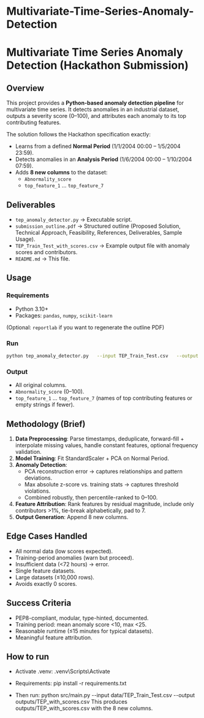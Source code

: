 
# Multivariate-Time-Series-Anomaly-Detection


# Multivariate Time Series Anomaly Detection (Hackathon Submission)

## Overview
This project provides a **Python-based anomaly detection pipeline** for multivariate time series.
It detects anomalies in an industrial dataset, outputs a severity score (0–100), and attributes each anomaly to its top contributing features.

The solution follows the Hackathon specification exactly:
- Learns from a defined **Normal Period** (1/1/2004 00:00 – 1/5/2004 23:59).
- Detects anomalies in an **Analysis Period** (1/6/2004 00:00 – 1/10/2004 07:59).
- Adds **8 new columns** to the dataset:
  - `Abnormality_score`
  - `top_feature_1` … `top_feature_7`

## Deliverables
- `tep_anomaly_detector.py` → Executable script.
- `submission_outline.pdf` → Structured outline (Proposed Solution, Technical Approach, Feasibility, References, Deliverables, Sample Usage).
- `TEP_Train_Test_with_scores.csv` → Example output file with anomaly scores and contributors.
- `README.md` → This file.

## Usage

### Requirements
- Python 3.10+
- Packages: `pandas`, `numpy`, `scikit-learn`

(Optional: `reportlab` if you want to regenerate the outline PDF)

### Run
```bash
python tep_anomaly_detector.py   --input TEP_Train_Test.csv   --output TEP_Train_Test_with_scores.csv   --timestamp-col Time   --train-start "2004-01-01 00:00"   --train-end   "2004-01-05 23:59"   --analysis-start "2004-01-06 00:00"   --analysis-end   "2004-01-10 07:59"   --expected-freq T
```

### Output
- All original columns.
- `Abnormality_score` (0–100).
- `top_feature_1` … `top_feature_7` (names of top contributing features or empty strings if fewer).

## Methodology (Brief)
1. **Data Preprocessing**: Parse timestamps, deduplicate, forward-fill + interpolate missing values, handle constant features, optional frequency validation.
2. **Model Training**: Fit StandardScaler + PCA on Normal Period.
3. **Anomaly Detection**:
   - PCA reconstruction error → captures relationships and pattern deviations.
   - Max absolute z-score vs. training stats → captures threshold violations.
   - Combined robustly, then percentile-ranked to 0–100.
4. **Feature Attribution**: Rank features by residual magnitude, include only contributors >1%, tie-break alphabetically, pad to 7.
5. **Output Generation**: Append 8 new columns.

## Edge Cases Handled
- All normal data (low scores expected).
- Training-period anomalies (warn but proceed).
- Insufficient data (<72 hours) → error.
- Single feature datasets.
- Large datasets (≤10,000 rows).
- Avoids exactly 0 scores.

## Success Criteria
- PEP8-compliant, modular, type-hinted, documented.
- Training period: mean anomaly score <10, max <25.
- Reasonable runtime (≤15 minutes for typical datasets).
- Meaningful feature attribution.

## How to run
- Activate .venv:
.venv\Scripts\Activate

- Requirements:
pip install -r requirements.txt

- Then run:
python src/main.py --input data/TEP_Train_Test.csv --output outputs/TEP_with_scores.csv
This produces outputs/TEP_with_scores.csv with the 8 new columns.

